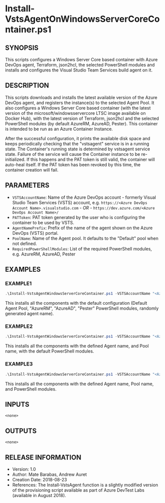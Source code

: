 # Install-VstsAgentOnWindowsServerCoreContainer.ps1

## SYNOPSIS

This scripts configures a Windows Server Core based container with Azure DevOps agent, Terraform, json2hcl, the selected PowerShell modules and installs and configures the Visual Studio Team Services build agent on it.

## DESCRIPTION

This scripts downloads and installs the latest available version of the Azure DevOps agent, and registers the instance(s) to the selected Agent Pool. It also configures a Windows Server Core based container (with the latest version of the microsoft/windowsservercore LTSC image available on Docker Hub), with the latest version of Terraform, json2hcl and the selected PowerShell modules (by default AzureRM, AzureAD, Pester). This container is intended to be run as an Azure Container Instance.

After the successful configuration, it prints the available disk space and keeps periodically checking that the "vstsagent" service is in a running state. The Container's running state is determined by vstsagent service state. Failure of the service will cause the Container instance to be re-initialized. If this happens and the PAT token is still valid, the container will auto-heal itself. If the PAT token has been revoked by this time, the container creation will fail.

## PARAMETERS

- `VSTSAccountName`: Name of the Azure DevOps account - formerly Visual Studio Team Services (VSTS) account, e.g. `https://<Azure DevOps Account Name>.visualstudio.com` *- OR -* `https://dev.azure.com/<Azure DevOps Account Name>/`
- `PATToken`: PAT token generated by the user who is configuring the container to be used by VSTS.
- `AgentNamePrefix`: Prefix of the name of the agent shown on the Azure DevOps (VSTS) portal.
- `PoolName`: Name of the Agent pool. It defaults to the "Default" pool when not defined.
- `RequiredPowerShellModules`: List of the required PowerShell modules, e.g. AzureRM, AzureAD, Pester

## EXAMPLES

### EXAMPLE1

```powershell
.\Install-VstsAgentWindowsServerCoreContainer.ps1 -VSTSAccountName "<Azure DevOps account Name>" -PATToken "<PAT Token value>"
```

This installs all the components with the default configuration (Default Agent Pool, "AzureRM", "AzureAD", "Pester" PowerShell modules, randomly generated agent name).

### EXAMPLE2

```powershell
.\Install-VstsAgentWindowsServerCoreContainer.ps1 -VSTSAccountName "<Azure DevOps account Name>" -PATToken "<PAT Token value>" -AgentNamePrefix "<prefix of the Azure DevOps agent's name>" -PoolName "CoreContainers"
```

This installs all the components with the defined Agent name, and Pool name, with the default PowerShell modules.

### EXAMPLE3

```powershell
.\Install-VstsAgentWindowsServerCoreContainer.ps1 -VSTSAccountName "<Azure DevOps account Name>" -PATToken "<PAT Token value>" -AgentNamePrefix "<prefix of the Azure DevOps agent's name>" -PoolName "CoreContainers" -RequiredPowerShellModules "AzureRM", "AzureAD", "Pester"
```

This installs all the components with the defined Agent name, Pool name, and PowerShell modules.

## INPUTS

    <none>

## OUTPUTS

    <none>

## RELEASE INFORMATION

- Version:        1.0
- Author:         Mate Barabas, Andrew Auret
- Creation Date:  2018-08-23
- References:     The Install-VstsAgent function is a slightly modified version of the provisioning script available as part of Azure DevTest Labs (available in August 2018).
